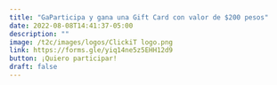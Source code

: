 ```yaml
---
title: "GaParticipa y gana una Gift Card con valor de $200 pesos"
date: 2022-08-08T14:41:37-05:00
description: ""
image: /t2c/images/logos/ClickiT logo.png
link: https://forms.gle/yiq14ne5z5EHH12d9
button: ¡Quiero participar!
draft: false
---
```


